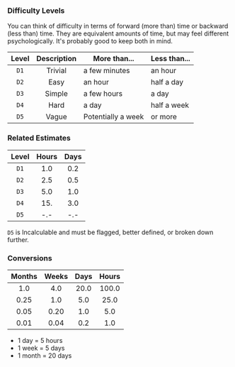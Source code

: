 ### Difficulty Levels

You can think of difficulty in terms of forward (more than) time or backward (less than) time. They are equivalent amounts of time, but may feel different psychologically. It's probably good to keep both in mind.

| Level | Description | More than... | Less than... |
| :---: | :---------: | ------------ | ------------ |
| `D1` | Trivial | a few minutes | an hour |
| `D2` | Easy | an hour | half a day |
| `D3` | Simple | a few hours | a day |
| `D4` | Hard | a day | half a week |
| `D5` | Vague | Potentially a week | or more |


### Related Estimates

| Level | Hours | Days |
| :---: | :---: | :--: |
| `D1` | 1.0 | 0.2 |
| `D2` | 2.5 | 0.5 |
| `D3` | 5.0 | 1.0 |
| `D4` | 15. | 3.0 |
| `D5` | -.- | -.- | 

`D5` is Incalculable and must be flagged, better defined, or broken down further.

### Conversions

| Months | Weeks | Days | Hours |
| :----: | :---: | :--: | :---: |
| 1.0 | 4.0 | 20.0 | 100.0 |
| 0.25 | 1.0 | 5.0 | 25.0 |
| 0.05 | 0.20 | 1.0 | 5.0 |
| 0.01 | 0.04 | 0.2 | 1.0 |

* 1 day = 5 hours
* 1 week = 5 days
* 1 month = 20 days
